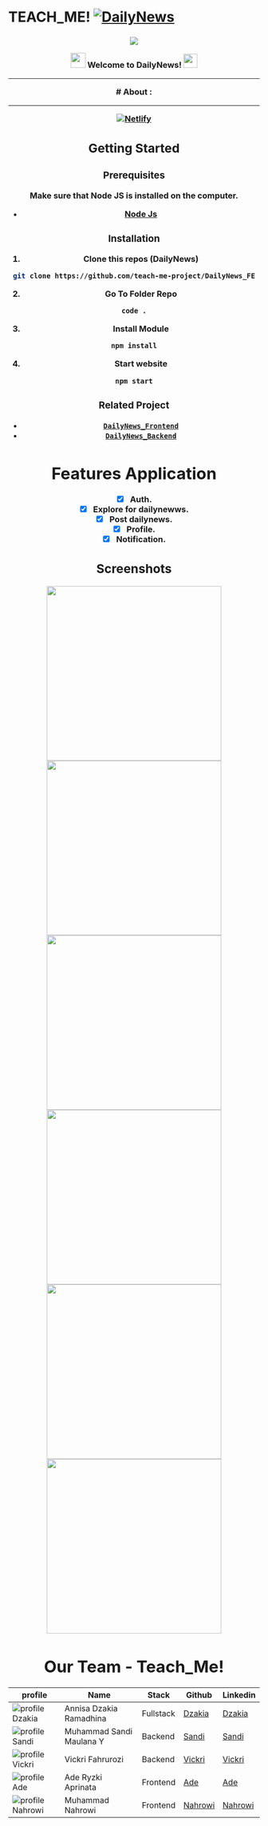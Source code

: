 # TEACH_ME!  [![DailyNews](https://awesome.re/badge-flat2.svg)](https://)
<h3 align="center">

![](https://capsule-render.vercel.app/api?type=waving&color=gradient&height=100&section=header)

<img src="https://camo.githubusercontent.com/5bbf8ca61ef5f92684489ace45ad6f45984fff87a621040c62b1fe31e3005ff9/687474703a2f2f692e696d6775722e636f6d2f436a34724d72532e676966" width="30">
  Welcome to DailyNews!
  <img src="https://media.giphy.com/media/hvRJCLFzcasrR4ia7z/giphy.gif" width="28">
  
---
<div align="center">
# About :
  
---
[![Netlify](https://daily-news-teach-me.netlify.app/)]()
## Getting Started
  
### Prerequisites
Make sure that Node JS is installed on the computer.
* [Node Js](https://nodejs.org/)
  
### Installation
  
1. Clone this repos (DailyNews)
```sh
git clone https://github.com/teach-me-project/DailyNews_FE
```
2. Go To Folder Repo
```sh
code .
```
3. Install Module
```sh
npm install
```
  
4. Start website
```sh
npm start
```
  
### Related Project
* [`DailyNews_Frontend`](https://github.com/teach-me-project/DailyNews_FE)
* [`DailyNews_Backend`](https://github.com/teach-me-project/DailyNews_BE)
  
# Features Application
- [x] Auth.
- [x] Explore for dailynewws.
- [x] Post dailynews.
- [x] Profile.
- [x] Notification.
## Screenshots
  
<div  align="center">
<img  width="350"  src="https://github.com/teach-me-project/DailyNews_FE/blob/main/src/components/images/3.%20signin.png">
<img  width="350"  src="https://github.com/teach-me-project/DailyNews_FE/blob/main/src/components/images/4.%20signup.png">

 <div  align="center">
<img  width="350"  src="https://github.com/teach-me-project/DailyNews_FE/blob/main/src/components/images/5.%20writeeee.png">
<img  width="350"  src="https://github.com/teach-me-project/DailyNews_FE/blob/main/src/components/images/1.%20ARTICLE.png">
   
  <div  align="center">
 <img  width="350"  src="https://github.com/teach-me-project/DailyNews_FE/blob/main/src/components/images/2.%20category.png">
<img  width="350"  src="https://github.com/teach-me-project/DailyNews_FE/blob/main/src/components/images/06.homepage.png">
   

  
# Our Team - Teach_Me!
 | profile | Name | Stack | Github | Linkedin |
 | ------- | ---- | ------ | ------ | -------- |
 | ![profile Dzakia][img-Dzakia] | Annisa Dzakia Ramadhina | Fullstack | [Dzakia](https://github.com/dzakia-st3)|[Dzakia](https://www.linkedin.com/) 
 | ![profile Sandi][img-Sandi] | Muhammad Sandi Maulana Y| Backend| [Sandi](https://github.com/muhammadsandi12)|[Sandi](https://www.linkedin.com/) 
 | ![profile Vickri][img-Vickri] | Vickri Fahrurozi | Backend | [Vickri](https://github.com/VickriFahrurozi)|[Vickri](https://www.linkedin.com/in/vickri-fahrurozi-7ba7a9193/?trk=public_profile_samename-profile&originalSubdomain=id) 
 | ![profile Ade][img-Ade] | Ade Ryzki Aprinata | Frontend | [Ade](https://github.com/ade-ryzki)|[Ade](https://www.linkedin.com/in/aderyzki/)
 | ![profile Nahrowi][img-Nahrowi] | Muhammad Nahrowi | Frontend | [Nahrowi](https://github.com/m-nahrowi)|[Nahrowi](https://www.linkedin.com/)
  
 [img-Dzakia]: https://avatars.githubusercontent.com/u/105700671?v=4
[img-Sandi]: https://avatars.githubusercontent.com/u/69453646?v=4
[img-Vickri]: https://avatars.githubusercontent.com/u/40363306?v=4
[img-Ade]: https://avatars.githubusercontent.com/u/95088271?v=4
[img-Nahrowi]: https://avatars.githubusercontent.com/u/86625224?v=4
